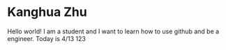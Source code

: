 # Kanghua Zhu
Hello world!
I am a student and I want to learn how to use github and be a engineer.
Today is 4/13
123
